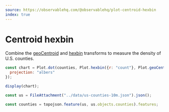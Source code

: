 ```yaml
---
source: https://observablehq.com/@observablehq/plot-centroid-hexbin
index: true
---
```


# Centroid hexbin

Combine the [geoCentroid](https://observablehq.com/plot/transforms/centroid) and [hexbin](https://observablehq.com/plot/transforms/hexbin) transforms to measure the density of U.S. counties.

```js echo
const chart = Plot.dot(counties, Plot.hexbin({r: "count"}, Plot.geoCentroid())).plot({
  projection: "albers"
});

display(chart);
```

```js echo
const us = FileAttachment("../data/us-counties-10m.json").json();
```

```js echo
const counties = topojson.feature(us, us.objects.counties).features;
```
